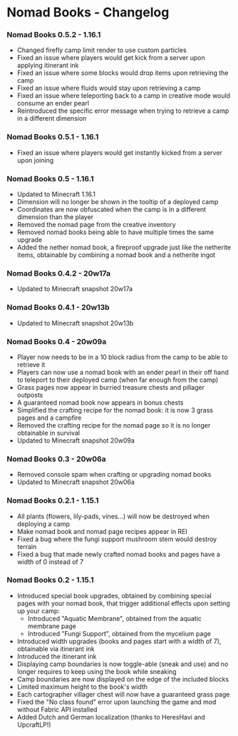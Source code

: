 # Nomad Books - Changelog

### Nomad Books 0.5.2 - 1.16.1
- Changed firefly camp limit render to use custom particles
- Fixed an issue where players would get kick from a server upon applying itinerant ink
- Fixed an issue where some blocks would drop items upon retrieving the camp
- Fixed an issue where fluids would stay upon retrieving a camp
- Fixed an issue where teleporting back to a camp in creative mode would consume an ender pearl
- Reintroduced the specific error message when trying to retrieve a camp in a different dimension

### Nomad Books 0.5.1 - 1.16.1
- Fixed an issue where players would get instantly kicked from a server upon joining

### Nomad Books 0.5 - 1.16.1
- Updated to Minecraft 1.16.1
- Dimension will no longer be shown in the tooltip of a deployed camp
- Coordinates are now obfuscated when the camp is in a different dimension than the player
- Removed the nomad page from the creative inventory
- Removed nomad books being able to have multiple times the same upgrade
- Added the nether nomad book, a fireproof upgrade just like the netherite items, obtainable by combining a nomad book and a netherite ingot

### Nomad Books 0.4.2 - 20w17a
- Updated to Minecraft snapshot 20w17a

### Nomad Books 0.4.1 - 20w13b
- Updated to Minecraft snapshot 20w13b

### Nomad Books 0.4 - 20w09a
- Player now needs to be in a 10 block radius from the camp to be able to retrieve it
- Players can now use a nomad book with an ender pearl in their off hand to teleport to their deployed camp (when far enough from the camp)
- Grass pages now appear in burried treasure chests and pillager outposts
- A guaranteed nomad book now appears in bonus chests
- Simplified the crafting recipe for the nomad book: it is now 3 grass pages and a campfire
- Removed the crafting recipe for the nomad page so it is no longer obtainable in survival
- Updated to Minecraft snapshot 20w09a

### Nomad Books 0.3 - 20w06a
- Removed console spam when crafting or upgrading nomad books
- Updated to Minecraft snapshot 20w06a

### Nomad Books 0.2.1 - 1.15.1
- All plants (flowers, lily-pads, vines...) will now be destroyed when deploying a camp
- Make nomad book and nomad page recipes appear in REI
- Fixed a bug where the fungi support mushroom stem would destroy terrain
- Fixed a bug that made newly crafted nomad books and pages have a width of 0 instead of 7

### Nomad Books 0.2 - 1.15.1
- Introduced special book upgrades, obtained by combining special pages with your nomad book, that trigger additional effects upon setting up your camp:
  - Introduced "Aquatic Membrane", obtained from the aquatic membrane page
  - Introduced "Fungi Support", obtained from the mycelium page
- Introduced width upgrades (books and pages start with a width of 7), obtainable via itinerant ink
- Introduced the itinerant ink
- Displaying camp boundaries is now toggle-able (sneak and use) and no longer requires to keep using the book while sneaking
- Camp boundaries are now displayed on the edge of the included blocks
- Limited maximum height to the book's width
- Each cartographer villager chest will now have a guaranteed grass page
- Fixed the "No class found" error upon launching the game and mod without Fabric API installed
- Added Dutch and German localization (thanks to HeresHavi and UpcraftLP!)
